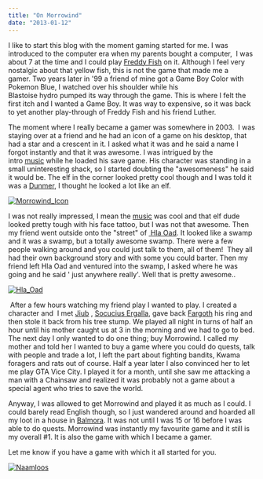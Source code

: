 ```yaml
---
title: "On Morrowind"
date: "2013-01-12"
---
```


I like to start this blog with the moment gaming started for me. I was introduced to the computer era when my parents bought a computer,  I was about 7 at the time and I could play [Freddy Fish](https://www.youtube.com/watch?v=wDMgmoUPEt8) on it. Although I feel very nostalgic about that yellow fish, this is not the game that made me a gamer. Two years later in '99 a friend of mine got a Game Boy Color with Pokemon Blue, I watched over his shoulder while his Blastoise hydro pumped its way through the game. This is where I felt the first itch and I wanted a Game Boy. It was way to expensive, so it was back to yet another play-through of Freddy Fish and his friend Luther.

The moment where I really became a gamer was somewhere in 2003.  I was staying over at a friend and he had an icon of a game on his desktop, that had a star and a crescent in it. I asked what it was and he said a name I forgot instantly and that it was awesome. I was intrigued by the intro [music](http://www.youtube.com/watch?v=LdZyKLi55V0) while he loaded his save game. His character was standing in a small uninteresting shack, so I started doubting the "awesomeness" he said it would be. The elf in the corner looked pretty cool though and I was told it was a [Dunmer](http://elderscrolls.wikia.com/wiki/Dunmer_(Morrowind)), I thought he looked a lot like an elf.

[![Morrowind_Icon](images/Morrowind_Icon.gif)](http://www.legenddiaries.com/articles/on-morrowind/attachment/morrowind_icon/)

I was not really impressed, I mean the [music](http://www.youtube.com/watch?v=W-UZ3i5pYW4) was cool and that elf dude looked pretty tough with his face tattoo, but I was not that awesome. Then my friend went outside onto the "street" of [ Hla Oad](http://elderscrolls.wikia.com/wiki/Hla_Oad). It looked like a swamp and it was a swamp, but a totally awesome swamp. There were a few people walking around and you could just talk to them, all of them!  They all had their own background story and with some you could barter. Then my friend left Hla Oad and ventured into the swamp, I asked where he was going and he said ' just anywhere really'. Well that is pretty awesome..

[![Hla_Oad](images/Hla_Oad-300x183.jpg "Hla Oad")](http://www.legenddiaries.com/articles/on-morrowind/attachment/hla_oad/)

 After a few hours watching my friend play I wanted to play. I created a character and  I met [Jiub](http://elderscrolls.wikia.com/wiki/Jiub_(Morrowind)) , [Socucius Ergalla](http://elderscrolls.wikia.com/wiki/Socucius_Ergalla), gave back [Fargoth](http://elderscrolls.wikia.com/wiki/Fargoth) his ring and then stole it back from his tree stump. We played all night in turns of half an hour until his mother caught us at 3 in the morning and we had to go to bed. The next day I only wanted to do one thing; buy Morrowind. I called my mother and told her I wanted to buy a game where you could do quests, talk with people and trade a lot, I left the part about fighting bandits, Kwama foragers and rats out of course. Half a year later I also convinced her to let me play GTA Vice City. I played it for a month, until she saw me attacking a man with a Chainsaw and realized it was probably not a game about a special agent who tries to save the world.

Anyway, I was allowed to get Morrowind and played it as much as I could. I could barely read English though, so I just wandered around and hoarded all my loot in a house in [Balmora](http://elderscrolls.wikia.com/wiki/Balmora). It was not until I was 15 or 16 before I was able to do quests. Morrowind was instantly my favourite game and it still is my overall #1. It is also the game with which I became a gamer.

Let me know if you have a game with which it all started for you.

[![Naamloos](images/Naamloos.jpg)](http://www.legenddiaries.com/articles/on-morrowind/attachment/naamloos/)
